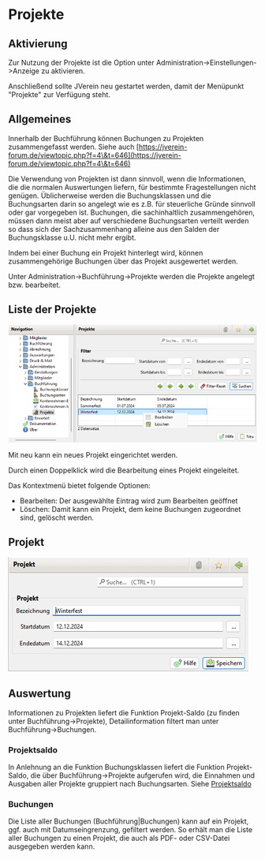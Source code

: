 # Projekte

## Aktivierung

Zur Nutzung der Projekte ist die Option unter Administration->Einstellungen->Anzeige zu aktivieren.

Anschließend sollte JVerein neu gestartet werden, damit der Menüpunkt "Projekte" zur Verfügung steht.

## Allgemeines

Innerhalb der Buchführung können Buchungen zu Projekten zusammengefasst werden. Siehe auch [https://jverein-forum.de/viewtopic.php?f=4\&t=646](https://jverein-forum.de/viewtopic.php?f=4\&t=646)

Die Verwendung von Projekten ist dann sinnvoll, wenn die Informationen, die die normalen Auswertungen liefern, für bestimmte Fragestellungen nicht genügen. Üblicherweise werden die Buchungsklassen und die Buchungsarten darin so angelegt wie es z.B. für steuerliche Gründe sinnvoll oder gar vorgegeben ist. Buchungen, die sachinhaltlich zusammengehören, müssen dann meist aber auf verschiedene Buchungsarten verteilt werden so dass sich der Sachzusammenhang alleine aus den Salden der Buchungsklasse u.U. nicht mehr ergibt.

Indem bei einer Buchung ein Projekt hinterlegt wird, können zusammengehörige Buchungen über das Projekt ausgewertet werden.

Unter Administration->Buchführung->Projekte werden die Projekte angelegt bzw. bearbeitet.

## Liste der Projekte

![](../../../../v3.1.x/administration/admbuchf/img/ProjekteListeView.png)

Mit neu kann ein neues Projekt eingerichtet werden.

Durch einen Doppelklick wird die Bearbeitung eines Projekt eingeleitet.

Das Kontextmenü bietet folgende Optionen:

* Bearbeiten: Der ausgewählte Eintrag wird zum Bearbeiten geöffnet
* Löschen: Damit kann ein Projekt, dem keine Buchungen zugeordnet sind, gelöscht werden.

## Projekt

![](<../../../../v3.1.x/administration/admbuchf/img/ProjektView (1).png>)

## Auswertung

Informationen zu Projekten liefert die Funktion Projekt-Saldo (zu finden unter Buchführung->Projekte), Detailinformation filtert man unter Buchführung->Buchungen.

### Projektsaldo

In Anlehnung an die Funktion Buchungsklassen liefert die Funktion Projekt-Saldo, die über Buchführung->Projekte aufgerufen wird, die Einnahmen und Ausgaben aller Projekte gruppiert nach Buchungsarten. Siehe [Projektsaldo](../../../3.1/buchf/projekte.md)

### Buchungen

Die Liste aller Buchungen (Buchführung|Buchungen) kann auf ein Projekt, ggf. auch mit Datumseingrenzung, gefiltert werden. So erhält man die Liste aller Buchungen zu einen Projekt, die auch als PDF- oder CSV-Datei ausgegeben werden kann.
